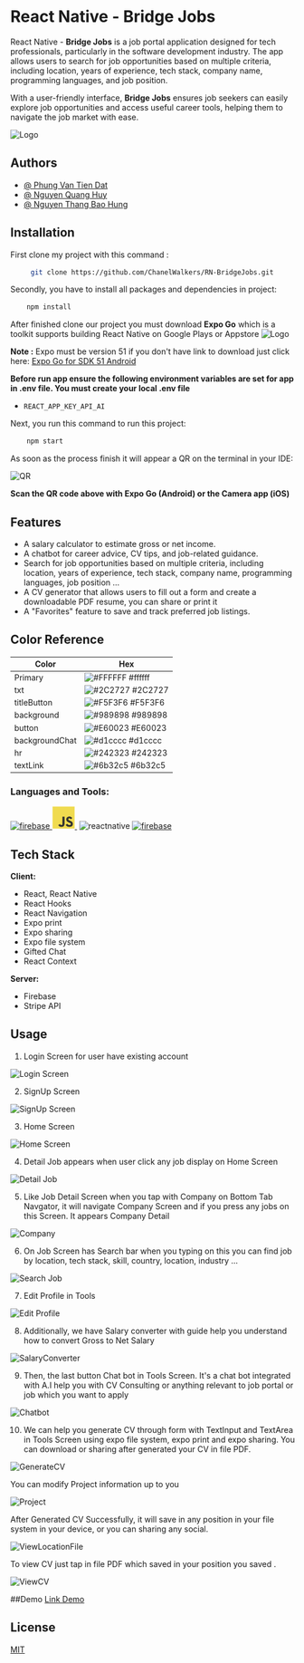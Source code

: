 # React Native - Bridge Jobs

React Native - **Bridge Jobs** is a job portal application designed for tech professionals, particularly in the software development industry. The app allows users to search for job opportunities based on multiple criteria, including location, years of experience, tech stack, company name, programming languages, and job position.

With a user-friendly interface, **Bridge Jobs** ensures job seekers can easily explore job opportunities and access useful career tools, helping them to navigate the job market with ease.

![Logo](https://i.ibb.co/Bz40S4q/Bridge-Jobs-logo.png)

## Authors
- [@ Phung Van Tien Dat](https://github.com/ChanelWalkers "Phung Van Tien Dat")
- [@ Nguyen Quang Huy](https://github.com/TrueNQH "@ Nguyen Quang Huy")
- [@ Nguyen Thang Bao Hung](https://github.com/NguyenBaohHung "@ Nguyen Thang Bao Hung")

## Installation
First clone my project with this command :
```bash
	 git clone https://github.com/ChanelWalkers/RN-BridgeJobs.git
```
Secondly, you have to install all packages and dependencies in project:
```bash
	npm install
```
After finished clone our project you must download **Expo Go** which is a toolkit supports building React Native on Google Plays or Appstore
![Logo](https://play-lh.googleusercontent.com/algsmuhitlyCU_Yy3IU7-7KYIhCBwx5UJG4Bln-hygBjjlUVCiGo1y8W5JNqYm9WW3s=w240-h480-rw)

**Note :** Expo must be version 51 if you don't have link to download just click here:
[Expo Go for SDK 51 Android ](https://expo.dev/go?sdkVersion=51&platform=android&device=true "Expo Go for SDK 51 ")

**Before run app ensure the following environment variables are set for app in .env file. You must create your local .env file**
- `REACT_APP_KEY_API_AI`

Next, you run this command to run this project:
```bash
	npm start
```
As soon as the process finish it will appear a QR on the terminal in your IDE:

![QR](https://i.ibb.co/Wc23w2T/Expo-QR.jpg)

**Scan the QR code above with Expo Go (Android) or the Camera app (iOS)**

## Features
- A salary calculator to estimate gross or net income.
- A chatbot for career advice, CV tips, and job-related guidance.
- Search for job opportunities based on multiple criteria, including location, years of experience, tech stack, company name, programming languages, job position ...
- A CV generator that allows users to fill out a form and create a downloadable PDF resume, you can share or print it
- A "Favorites" feature to save and track preferred job listings.

## Color Reference
| Color             | Hex                                                                |
| ----------------- | ------------------------------------------------------------------ |
| Primary | ![#FFFFFF](https://placehold.co/15x15/ffffff/ffffff.png) #ffffff |
| txt | ![#2C2727](https://placehold.co/15x15/2C2727/2C2727.png) #2C2727 |
| titleButton | ![#F5F3F6](https://placehold.co/15x15/F5F3F6/F5F3F6.png) #F5F3F6 |
| background | ![#989898](https://placehold.co/15x15/989898/989898.png) #989898 |
| button | ![#E60023](https://placehold.co/15x15/E60023/E60023.png) #E60023 |
| backgroundChat | ![#d1cccc](https://placehold.co/15x15/d1cccc/d1cccc.png) #d1cccc |
| hr | ![#242323](https://placehold.co/15x15/242323/242323.png) #242323 |
| textLink | ![#6b32c5](https://placehold.co/15x15/6b32c5/6b32c5.png) #6b32c5 |

<h3 align="left">Languages and Tools:</h3>
<p align="left"> <a href="https://firebase.google.com/" target="_blank" rel="noreferrer"> <img src="https://www.vectorlogo.zone/logos/firebase/firebase-icon.svg" alt="firebase" width="40" height="40"/> </a> <a href="https://developer.mozilla.org/en-US/docs/Web/JavaScript" target="_blank" rel="noreferrer"> <img src="https://raw.githubusercontent.com/devicons/devicon/master/icons/javascript/javascript-original.svg" alt="javascript" width="40" height="40"/> </a> <img  href="https://reactnative.dev/" target="_blank" rel="noreferrer"> <img src="https://reactnative.dev/img/header_logo.svg" alt="reactnative" width="40" height="40"/> <a href="https://expo.dev/go" target="_blank" rel="noreferrer"> <img src="https://i.ibb.co/VDnVRSb/client.png" alt="firebase" width="40" height="40"/> </a> </p>

## Tech Stack
**Client:**
-  React, React Native
- React Hooks
- React Navigation
- Expo print
- Expo sharing
- Expo file system
- Gifted Chat
- React Context

**Server:** 
- Firebase
- Stripe API


## Usage
1.  Login Screen for user have existing account

![Login Screen](https://i.ibb.co/dJmQdJx/Login.jpg)

2.  SignUp Screen

![SignUp Screen](https://i.ibb.co/ft6DjNF/SignUp.jpg)

3.  Home Screen

![Home Screen](https://i.ibb.co/tpWFfjq/Home-Screen.jpg)

4.  Detail Job appears when user click any job display on Home Screen

![Detail Job](https://i.ibb.co/cQcbH50/Detail-2.jpg)

5.  Like Job Detail Screen when you tap with Company on Bottom Tab Navgator, it will navigate Company Screen and if you press any jobs on this Screen. It appears Company Detail

![Company](https://i.ibb.co/G7rxqj1/Detail-Company.png)

6.  On Job Screen has Search bar when you typing on this you can find job by location, tech stack, skill, country, location, industry ...

![Search Job](https://i.ibb.co/h1scbRN/Search-Job.png)

7.  Edit Profile in Tools

![Edit Profile](https://i.ibb.co/GVg4Srd/Edit-Profile.png)

8.  Additionally, we have Salary converter with guide help you understand how to convert Gross to Net Salary

![SalaryConverter](https://i.ibb.co/BswN88C/Salary-Converter.png)

9.  Then, the last button Chat bot in Tools Screen. It's a chat bot integrated with A.I help you with CV Consulting or anything relevant to job portal or job which you want to apply

![Chatbot](https://i.ibb.co/ZGCKCkB/Chatbot.png)

10.  We can help you generate CV through form with TextInput and TextArea in Tools Screen using expo file system, expo print and expo sharing. You can download or sharing after generated your CV in file PDF.

![GenerateCV](https://i.ibb.co/85nQ0zd/Generate-CV.png)

You can modify Project information up to you

![Project](https://i.ibb.co/G7CrrpX/Project.png)

After Generated CV Successfully, it will save in any position in your file system in your device, or you can sharing any social. 

![ViewLocationFile](https://i.ibb.co/S0Fk3vk/image.png)

To view CV just tap in file PDF which saved in your position you saved .

![ViewCV](https://i.ibb.co/pZr8GjF/image.png)

##Demo
[Link Demo](https://drive.google.com/drive/folders/1ceSsR-WvxLYIhU3GJhOFaTaBmtHg7Kpq "Link Demo")

## License

[MIT](https://choosealicense.com/licenses/mit/)


